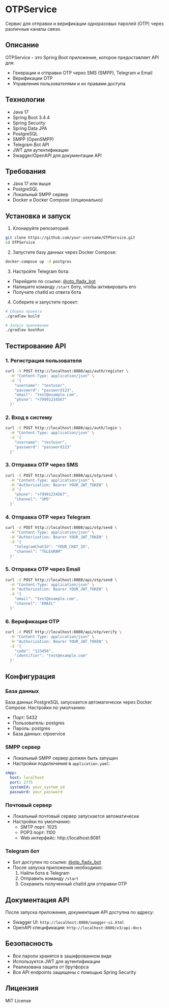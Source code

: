 # OTPService

Сервис для отправки и верификации одноразовых паролей (OTP) через различные каналы связи.

## Описание

OTPService - это Spring Boot приложение, которое предоставляет API для:
- Генерации и отправки OTP через SMS (SMPP), Telegram и Email
- Верификации OTP
- Управления пользователями и их правами доступа

## Технологии

- Java 17
- Spring Boot 3.4.4
- Spring Security
- Spring Data JPA
- PostgreSQL
- SMPP (OpenSMPP)
- Telegram Bot API
- JWT для аутентификации
- Swagger/OpenAPI для документации API

## Требования

- Java 17 или выше
- PostgreSQL
- Локальный SMPP сервер
- Docker и Docker Compose (опционально)

## Установка и запуск

1. Клонируйте репозиторий:
```bash
git clone https://github.com/your-username/OTPService.git
cd OTPService
```

2. Запустите базу данных через Docker Compose:
```bash
docker-compose up -d postgres
```

3. Настройте Telegram бота:
- Перейдите по ссылке: [@otp_fladx_bot](https://t.me/otp_fladx_bot)
- Напишите команду `/start` боту, чтобы активировать его
- Получите chatId из ответа бота

4. Соберите и запустите проект:
```bash
# Сборка проекта
./gradlew build

# Запуск приложения
./gradlew bootRun
```

## Тестирование API

### 1. Регистрация пользователя
```bash
curl -X POST http://localhost:8080/api/auth/register \
  -H "Content-Type: application/json" \
  -d '{
    "username": "testuser",
    "password": "password123",
    "email": "test@example.com",
    "phone": "+79991234567"
  }'
```

### 2. Вход в систему
```bash
curl -X POST http://localhost:8080/api/auth/login \
  -H "Content-Type: application/json" \
  -d '{
    "username": "testuser",
    "password": "password123"
  }'
```

### 3. Отправка OTP через SMS
```bash
curl -X POST http://localhost:8080/api/otp/send \
  -H "Content-Type: application/json" \
  -H "Authorization: Bearer YOUR_JWT_TOKEN" \
  -d '{
    "phone": "+79991234567",
    "channel": "SMS"
  }'
```

### 4. Отправка OTP через Telegram
```bash
curl -X POST http://localhost:8080/api/otp/send \
  -H "Content-Type: application/json" \
  -H "Authorization: Bearer YOUR_JWT_TOKEN" \
  -d '{
    "telegramChatId": "YOUR_CHAT_ID",
    "channel": "TELEGRAM"
  }'
```

### 5. Отправка OTP через Email
```bash
curl -X POST http://localhost:8080/api/otp/send \
  -H "Content-Type: application/json" \
  -H "Authorization: Bearer YOUR_JWT_TOKEN" \
  -d '{
    "email": "test@example.com",
    "channel": "EMAIL"
  }'
```

### 6. Верификация OTP
```bash
curl -X POST http://localhost:8080/api/otp/verify \
  -H "Content-Type: application/json" \
  -H "Authorization: Bearer YOUR_JWT_TOKEN" \
  -d '{
    "code": "123456",
    "identifier": "test@example.com"
  }'
```

## Конфигурация

### База данных
База данных PostgreSQL запускается автоматически через Docker Compose. Настройки по умолчанию:
- Порт: 5432
- Пользователь: postgres
- Пароль: postgres
- База данных: otpservice

### SMPP сервер
- Локальный SMPP сервер должен быть запущен
- Настройки подключения в `application.yaml`:
```yaml
smpp:
  host: localhost
  port: 2775
  systemId: your_system_id
  password: your_password
```

### Почтовый сервер
- Локальный почтовый сервер запускается автоматически
- Настройки по умолчанию:
  - SMTP порт: 1025
  - POP3 порт: 1100
  - Web интерфейс: http://localhost:8081

### Telegram бот
- Бот доступен по ссылке: [@otp_fladx_bot](https://t.me/otp_fladx_bot)
- После запуска приложения необходимо:
  1. Найти бота в Telegram
  2. Отправить команду `/start`
  3. Сохранить полученный chatId для отправки OTP

## Документация API

После запуска приложения, документация API доступна по адресу:
- Swagger UI: `http://localhost:8080/swagger-ui.html`
- OpenAPI спецификация: `http://localhost:8080/v3/api-docs`

## Безопасность

- Все пароли хранятся в зашифрованном виде
- Используется JWT для аутентификации
- Реализована защита от брутфорса
- Все API endpoints защищены с помощью Spring Security

## Лицензия

MIT License 